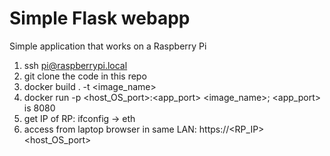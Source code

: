 # Simple Flask webapp

Simple application that works on a Raspberry Pi
1. ssh pi@raspberrypi.local
2. git clone the code in this repo
3. docker build . -t <image_name>
4. docker run -p <host_OS_port>:<app_port> <image_name>; <app_port> is 8080
5. get IP of RP: ifconfig -> eth
6. access from laptop browser in same LAN: https://<RP_IP><host_OS_port>
